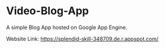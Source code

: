 # Video-Blog-App

A simple Blog App hosted on Google App Engine.

Website Link: https://splendid-skill-348709.de.r.appspot.com/
